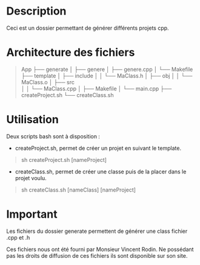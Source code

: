 # Description

Ceci est un dossier permettant de générer différents projets cpp.

# Architecture des fichiers 

>App
>├── generate
>│   ├── genere
>│   ├── genere.cpp
>│   └── Makefile
>├── template 
>│   ├── include
>│   │   └── MaClass.h
>│   ├── obj 
>│   │   └── MaClass.o
>│   ├── src  
>│   │   └── MaClass.cpp
>│   ├── Makefile 
>│   └── main.cpp
>├── createProject.sh 
>└── createClass.sh 

# Utilisation

Deux scripts bash sont à disposition :

- createProject.sh, permet de créer un projet en suivant le template.

> sh createProject.sh [nameProject]

- createClass.sh, permet de créer une classe puis de la placer dans le projet voulu.

> sh createClass.sh [nameClass] [nameProject]

# Important

Les fichiers du dossier generate permettent de générer une class fichier .cpp et .h

Ces fichiers nous ont été fourni par Monsieur Vincent Rodin.
Ne possédant pas les droits de diffusion de ces fichiers ils sont disponible sur son site.